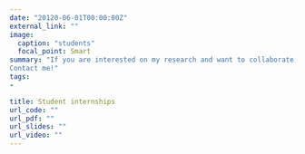 ```yaml
---
date: "20120-06-01T00:00:00Z"
external_link: ""
image:
  caption: "students"
  focal_point: Smart
summary: "If you are interested on my research and want to collaborate, please get in touch. I often welcome students at TraCEr (MONREPOS-RGZM) and ICArEHB for internships. These normally include training on use-wear analysis, experiments, and imaging equipment. I’m also happy to support PhD and postdoctoral researchers in the field of use-wear analysis and controlled experiments! 
Contact me!"
tags:
- 

title: Student internships
url_code: ""
url_pdf: ""
url_slides: ""
url_video: ""
---
```

